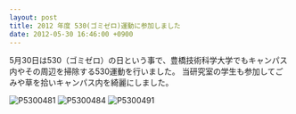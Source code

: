 ```yaml
---
layout: post
title: 2012 年度 530(ゴミゼロ)運動に参加しました
date: 2012-05-30 16:46:00 +0900
---
```


5月30日は530（ゴミゼロ）の日という事で、豊橋技術科学大学でもキャンパス内やその周辺を掃除する530運動を行いました。
当研究室の学生も参加してごみや草を拾いキャンパス内を綺麗にしました。

![P5300481]({{site.baseurl}}/img/2012-05-30-530-1.jpg)
![P5300484]({{site.baseurl}}/img/2012-05-30-530-2.jpg)
![P5300491]({{site.baseurl}}/img/2012-05-30-530-3.jpg)